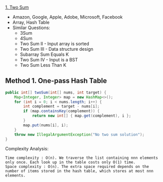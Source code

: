 [1. Two Sum](https://leetcode.com/problems/two-sum/)

* Amazon, Google, Apple, Adobe, Microsoft, Facebook
* Array, Hash Table
* Similar Questions:
    * 3Sum
    * 4Sum
    * Two Sum II - Input array is sorted
    * Two Sum III - Data structure design
    * Subarray Sum Equals K
    * Two Sum IV - Input is a BST
    * Two Sum Less Than K


## Method 1. One-pass Hash Table
```java 
public int[] twoSum(int[] nums, int target) {
    Map<Integer, Integer> map = new HashMap<>();
    for (int i = 0; i < nums.length; i++) {
        int complement = target - nums[i];
        if (map.containsKey(complement)) {
            return new int[] { map.get(complement), i };
        }
        map.put(nums[i], i);
    }
    throw new IllegalArgumentException("No two sum solution");
}
```
Complexity Analysis:

    Time complexity : O(n). We traverse the list containing nnn elements only once. Each look up in the table costs only O(1) time.
    Space complexity : O(n). The extra space required depends on the number of items stored in the hash table, which stores at most nnn elements.
